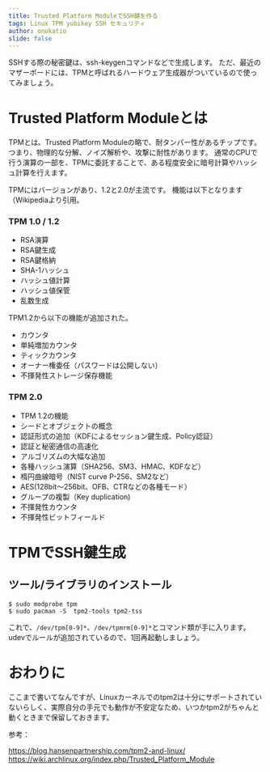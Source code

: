 ```yaml
---
title: Trusted Platform ModuleでSSH鍵を作る
tags: Linux TPM yubikey SSH セキュリティ
author: onokatio
slide: false
---
```

SSHする際の秘密鍵は、ssh-keygenコマンドなどで生成します。
ただ、最近のマザーボードには、TPMと呼ばれるハードウェア生成器がついているので使ってみましょう。

# Trusted Platform Moduleとは

TPMとは、Trusted Platform Moduleの略で、耐タンパー性があるチップです。
つまり、物理的な分解、ノイズ解析や、攻撃に耐性があります。
通常のCPUで行う演算の一部を、TPMに委託することで、ある程度安全に暗号計算やハッシュ計算を行えます。

TPMにはバージョンがあり、1.2と2.0が主流です。
機能は以下となります（Wikipediaより引用。

### TPM 1.0 / 1.2

- RSA演算
- RSA鍵生成
- RSA鍵格納
- SHA-1ハッシュ
- ハッシュ値計算
- ハッシュ値保管
- 乱数生成

TPM1.2から以下の機能が追加された。

- カウンタ
- 単純増加カウンタ
- ティックカウンタ
- オーナー権委任（パスワードは公開しない）
- 不揮発性ストレージ保存機能

### TPM 2.0

- TPM 1.2の機能
- シードとオブジェクトの概念
- 認証形式の追加（KDFによるセッション鍵生成、Policy認証）
- 認証と秘密通信の高速化
- アルゴリズムの大幅な追加
- 各種ハッシュ演算（SHA256、SM3、HMAC、KDFなど）
- 楕円曲線暗号（NIST curve P-256、SM2など）
- AES(128bit～256bit、OFB、CTRなどの各種モード）
- グループの複製（Key duplication)
- 不揮発性カウンタ
- 不揮発性ビットフィールド

# TPMでSSH鍵生成

## ツール/ライブラリのインストール

```
$ sudo modprobe tpm
$ sudo pacman -S  tpm2-tools tpm2-tss
```

これで、`/dev/tpm[0-9]*`、`/dev/tpmrm[0-9]*`とコマンド類が手に入ります。
udevでルールが追加されているので、1回再起動しましょう。

# おわりに

ここまで書いてなんですが、Linuxカーネルでのtpm2は十分にサポートされていないらしく、実際自分の手元でも動作が不安定なため、いつかtpm2がちゃんと動くときまで保留しておきます。

参考：

https://blog.hansenpartnership.com/tpm2-and-linux/
https://wiki.archlinux.org/index.php/Trusted_Platform_Module

